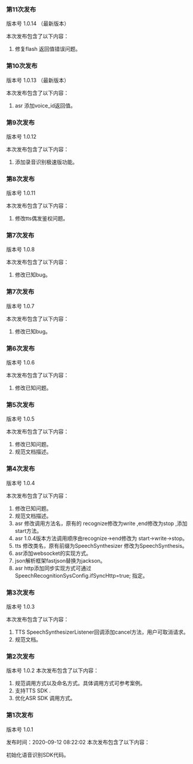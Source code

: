 ### 第11次发布

版本号 1.0.14 （最新版本）

本次发布包含了以下内容：

1. 修复flash 返回值错误问题。
### 第10次发布

版本号 1.0.13 （最新版本）

本次发布包含了以下内容：

1. asr 添加voice_id返回值。

### 第9次发布

版本号 1.0.12 

本次发布包含了以下内容：

1. 添加录音识别极速版功能。

### 第8次发布

版本号 1.0.11 

本次发布包含了以下内容：

1. 修改tts偶发鉴权问题。

### 第7次发布

版本号 1.0.8 

本次发布包含了以下内容：

1. 修改已知bug。

### 第7次发布

版本号 1.0.7 

本次发布包含了以下内容：

1. 修改已知bug。

### 第6次发布

版本号 1.0.6 

本次发布包含了以下内容：

1. 修改已知问题。


### 第5次发布

版本号 1.0.5 

本次发布包含了以下内容：

1. 修改已知问题。
2. 规范文档描述。

### 第4次发布

版本号 1.0.4 

本次发布包含了以下内容：

1. 修改已知问题。
2. 规范文档描述。
3. asr 修改调用方法名，原有的 recognize修改为write ,end修改为stop ,添加start方法。
4. asr 1.0.4版本方法调用顺序由recognize->end修改为 start->write->stop。
5. tts 修改类名，原有前缀为SpeechSynthesizer 修改为SpeechSynthesis。
6. asr添加websocket的实现方式。
7. json解析框架fastjson替换为jackson。
8. asr http添加同步实现方式可通过SpeechRecognitionSysConfig.ifSyncHttp=true; 指定。

### 第3次发布

版本号 1.0.3 

本次发布包含了以下内容：

1. TTS  SpeechSynthesizerListener回调添加cancel方法，用户可取消请求。
2. 规范文档。

### 第2次发布

版本号 1.0.2
本次发布包含了以下内容：

1. 规范调用方式以及命名方式。具体调用方式可参考案例。
2. 支持TTS SDK .
3. 优化ASR SDK 调用方式。

### 第1次发布
版本号 1.0.1

发布时间：2020-09-12 08:22:02
本次发布包含了以下内容：

初始化语音识别SDK代码。




